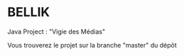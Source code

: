 # BELLIK
Java Project : "Vigie des Médias"

Vous trouverez le projet sur la branche "master" du dépôt
